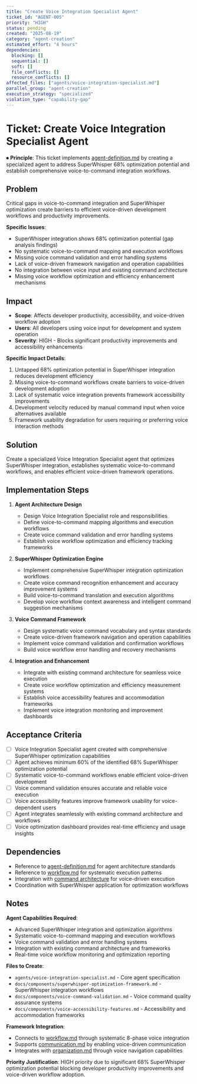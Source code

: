 ```yaml
---
title: "Create Voice Integration Specialist Agent"
ticket_id: "AGENT-005"
priority: "HIGH"
status: pending
created: "2025-08-19"
category: "agent-creation"
estimated_effort: "4 hours"
dependencies:
  blocking: []
  sequential: []
  soft: []
  file_conflicts: []
  resource_conflicts: []
affected_files: ["agents/voice-integration-specialist.md"]
parallel_group: "agent-creation"
execution_strategy: "specialized"
violation_type: "capability-gap"
---
```


# Ticket: Create Voice Integration Specialist Agent

⏺ **Principle**: This ticket implements [agent-definition.md](../../principles/agent-definition.md) by creating a specialized agent to address SuperWhisper 68% optimization potential and establish comprehensive voice-to-command integration workflows.

## Problem

Critical gaps in voice-to-command integration and SuperWhisper optimization create barriers to efficient voice-driven development workflows and productivity improvements.

**Specific Issues**:
- SuperWhisper integration shows 68% optimization potential (gap analysis findings)
- No systematic voice-to-command mapping and execution workflows
- Missing voice command validation and error handling systems
- Lack of voice-driven framework navigation and operation capabilities
- No integration between voice input and existing command architecture
- Missing voice workflow optimization and efficiency enhancement mechanisms

## Impact

- **Scope**: Affects developer productivity, accessibility, and voice-driven workflow adoption
- **Users**: All developers using voice input for development and system operation
- **Severity**: HIGH - Blocks significant productivity improvements and accessibility enhancements

**Specific Impact Details**:
1. Untapped 68% optimization potential in SuperWhisper integration reduces development efficiency
2. Missing voice-to-command workflows create barriers to voice-driven development adoption
3. Lack of systematic voice integration prevents framework accessibility improvements
4. Development velocity reduced by manual command input when voice alternatives available
5. Framework usability degradation for users requiring or preferring voice interaction methods

## Solution

Create a specialized Voice Integration Specialist agent that optimizes SuperWhisper integration, establishes systematic voice-to-command workflows, and enables efficient voice-driven framework operations.

## Implementation Steps

1. **Agent Architecture Design**
   - Design Voice Integration Specialist role and responsibilities
   - Define voice-to-command mapping algorithms and execution workflows
   - Create voice command validation and error handling systems
   - Establish voice workflow optimization and efficiency tracking frameworks

2. **SuperWhisper Optimization Engine**
   - Implement comprehensive SuperWhisper integration optimization workflows
   - Create voice command recognition enhancement and accuracy improvement systems
   - Build voice-to-command translation and execution algorithms
   - Develop voice workflow context awareness and intelligent command suggestion mechanisms

3. **Voice Command Framework**
   - Design systematic voice command vocabulary and syntax standards
   - Create voice-driven framework navigation and operation capabilities
   - Implement voice command validation and confirmation workflows
   - Build voice workflow error handling and recovery mechanisms

4. **Integration and Enhancement**
   - Integrate with existing command architecture for seamless voice execution
   - Create voice workflow optimization and efficiency measurement systems
   - Establish voice accessibility features and accommodation frameworks
   - Implement voice integration monitoring and improvement dashboards

## Acceptance Criteria

- [ ] Voice Integration Specialist agent created with comprehensive SuperWhisper optimization capabilities
- [ ] Agent achieves minimum 60% of the identified 68% SuperWhisper optimization potential
- [ ] Systematic voice-to-command workflows enable efficient voice-driven development
- [ ] Voice command validation ensures accurate and reliable voice execution
- [ ] Voice accessibility features improve framework usability for voice-dependent users
- [ ] Agent integrates seamlessly with existing command architecture and workflows
- [ ] Voice optimization dashboard provides real-time efficiency and usage insights

## Dependencies

- Reference to [agent-definition.md](../../principles/agent-definition.md) for agent architecture standards
- Reference to [workflow.md](../../principles/workflow.md) for systematic execution patterns
- Integration with [command architecture](../../commands/index.md) for voice-driven execution
- Coordination with SuperWhisper application for optimization workflows

## Notes

**Agent Capabilities Required**:
- Advanced SuperWhisper integration and optimization algorithms
- Systematic voice-to-command mapping and execution workflows
- Voice command validation and error handling systems
- Integration with existing command architecture and frameworks
- Real-time voice workflow monitoring and optimization reporting

**Files to Create**:
- `agents/voice-integration-specialist.md` - Core agent specification
- `docs/components/superwhisper-optimization-framework.md` - SuperWhisper integration workflows
- `docs/components/voice-command-validation.md` - Voice command quality assurance systems
- `docs/components/voice-accessibility-features.md` - Accessibility and accommodation frameworks

**Framework Integration**:
- Connects to [workflow.md](../../principles/workflow.md) through systematic 8-phase voice integration
- Supports [communication.md](../../principles/communication.md) by enabling voice-driven communication
- Integrates with [organization.md](../../principles/organization.md) through voice navigation capabilities

**Priority Justification**:
HIGH priority due to significant 68% SuperWhisper optimization potential blocking developer productivity improvements and voice-driven workflow adoption.